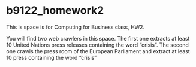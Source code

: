 # b9122_homework2
This is space is for Computing for Business class, HW2.

You will find two web crawlers in this space. The first one extracts at least 10 United Nations press releases containing the word “crisis”. The second one crawls the press room of the European Parliament and extract at least 10 press containing the word “crisis” 
